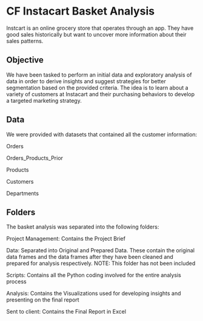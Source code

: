# CF Instacart Basket Analysis
Instcart is an online grocery store that operates through an app. They have good sales historically but want to uncover more information about their sales patterns.

## Objective
We have been tasked to perform an initial data and exploratory analysis of data in order to derive insights and suggest strategies for better segmentation based on the provided criteria. The idea is to learn about a variety of customers at Instacart and their purchasing behaviors to develop a targeted marketing strategy.

## Data
We were provided with datasets that contained all the customer information:

Orders

Orders_Products_Prior

Products

Customers

Departments

## Folders
The basket analysis was separated into the following folders:

Project Management: Contains the Project Brief

Data: Separated into Original and Prepared Data. These contain the original data frames and the data frames after they have been cleaned and prepared for analysis respectively. NOTE: This folder has not been included

Scripts: Contains all the Python coding involved for the entire analysis process

Analysis: Contains the Visualizations used for developing insights and presenting on the final report

Sent to client: Contains the Final Report in Excel
